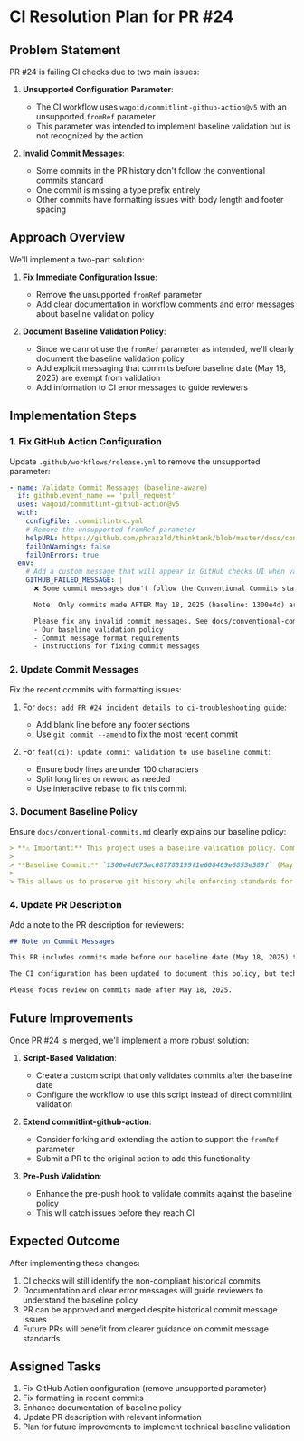 # CI Resolution Plan for PR #24

## Problem Statement

PR #24 is failing CI checks due to two main issues:

1. **Unsupported Configuration Parameter**:
   - The CI workflow uses `wagoid/commitlint-github-action@v5` with an unsupported `fromRef` parameter
   - This parameter was intended to implement baseline validation but is not recognized by the action

2. **Invalid Commit Messages**:
   - Some commits in the PR history don't follow the conventional commits standard
   - One commit is missing a type prefix entirely
   - Other commits have formatting issues with body length and footer spacing

## Approach Overview

We'll implement a two-part solution:

1. **Fix Immediate Configuration Issue**:
   - Remove the unsupported `fromRef` parameter
   - Add clear documentation in workflow comments and error messages about baseline validation policy

2. **Document Baseline Validation Policy**:
   - Since we cannot use the `fromRef` parameter as intended, we'll clearly document the baseline validation policy
   - Add explicit messaging that commits before baseline date (May 18, 2025) are exempt from validation
   - Add information to CI error messages to guide reviewers

## Implementation Steps

### 1. Fix GitHub Action Configuration

Update `.github/workflows/release.yml` to remove the unsupported parameter:

```yaml
- name: Validate Commit Messages (baseline-aware)
  if: github.event_name == 'pull_request'
  uses: wagoid/commitlint-github-action@v5
  with:
    configFile: .commitlintrc.yml
    # Remove the unsupported fromRef parameter
    helpURL: https://github.com/phrazzld/thinktank/blob/master/docs/conventional-commits.md
    failOnWarnings: false
    failOnErrors: true
  env:
    # Add a custom message that will appear in GitHub checks UI when validation fails
    GITHUB_FAILED_MESSAGE: |
      ❌ Some commit messages don't follow the Conventional Commits standard.

      Note: Only commits made AFTER May 18, 2025 (baseline: 1300e4d) are validated.

      Please fix any invalid commit messages. See docs/conventional-commits.md for:
      - Our baseline validation policy
      - Commit message format requirements
      - Instructions for fixing commit messages
```

### 2. Update Commit Messages

Fix the recent commits with formatting issues:

1. For `docs: add PR #24 incident details to ci-troubleshooting guide`:
   - Add blank line before any footer sections
   - Use `git commit --amend` to fix the most recent commit

2. For `feat(ci): update commit validation to use baseline commit`:
   - Ensure body lines are under 100 characters
   - Split long lines or reword as needed
   - Use interactive rebase to fix this commit

### 3. Document Baseline Policy

Ensure `docs/conventional-commits.md` clearly explains our baseline policy:

```markdown
> **⚠️ Important:** This project uses a baseline validation policy. Commit messages are only validated **after** our baseline commit:
>
> **Baseline Commit:** `1300e4d675ac087783199f1e608409e6853e589f` (May 18, 2025)
>
> This allows us to preserve git history while enforcing standards for all new development.
```

### 4. Update PR Description

Add a note to the PR description for reviewers:

```markdown
## Note on Commit Messages

This PR includes commits made before our baseline date (May 18, 2025) that don't follow the conventional commits standard. Only commits made after the baseline commit `1300e4d` are required to follow the standard.

The CI configuration has been updated to document this policy, but technical limitations prevent automatic exclusion of pre-baseline commits from validation.

Please focus review on commits made after May 18, 2025.
```

## Future Improvements

Once PR #24 is merged, we'll implement a more robust solution:

1. **Script-Based Validation**:
   - Create a custom script that only validates commits after the baseline date
   - Configure the workflow to use this script instead of direct commitlint validation

2. **Extend commitlint-github-action**:
   - Consider forking and extending the action to support the `fromRef` parameter
   - Submit a PR to the original action to add this functionality

3. **Pre-Push Validation**:
   - Enhance the pre-push hook to validate commits against the baseline policy
   - This will catch issues before they reach CI

## Expected Outcome

After implementing these changes:

1. CI checks will still identify the non-compliant historical commits
2. Documentation and clear error messages will guide reviewers to understand the baseline policy
3. PR can be approved and merged despite historical commit message issues
4. Future PRs will benefit from clearer guidance on commit message standards

## Assigned Tasks

1. Fix GitHub Action configuration (remove unsupported parameter)
2. Fix formatting in recent commits
3. Enhance documentation of baseline policy
4. Update PR description with relevant information
5. Plan for future improvements to implement technical baseline validation
